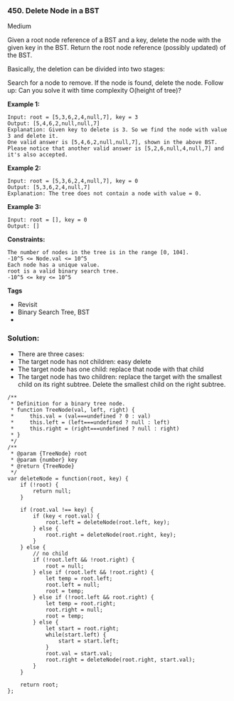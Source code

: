 ### 450. Delete Node in a BST
Medium

Given a root node reference of a BST and a key, delete the node with the given key in the BST. Return the root node reference (possibly updated) of the BST.

Basically, the deletion can be divided into two stages:

Search for a node to remove.
If the node is found, delete the node.
Follow up: Can you solve it with time complexity O(height of tree)? 

**Example 1:**
```
Input: root = [5,3,6,2,4,null,7], key = 3
Output: [5,4,6,2,null,null,7]
Explanation: Given key to delete is 3. So we find the node with value 3 and delete it.
One valid answer is [5,4,6,2,null,null,7], shown in the above BST.
Please notice that another valid answer is [5,2,6,null,4,null,7] and it's also accepted.
```

**Example 2:**
```
Input: root = [5,3,6,2,4,null,7], key = 0
Output: [5,3,6,2,4,null,7]
Explanation: The tree does not contain a node with value = 0.
```

**Example 3:**
```
Input: root = [], key = 0
Output: []
``` 

**Constraints:**
```
The number of nodes in the tree is in the range [0, 104].
-10^5 <= Node.val <= 10^5
Each node has a unique value.
root is a valid binary search tree.
-10^5 <= key <= 10^5
```

**Tags**
- Revisit
- Binary Search Tree, BST
- 
### Solution:
- There are three cases:
- The target node has not children: easy delete
- The target node has one child: replace that node with that child
- The target node has two children: replace the target with the smallest child on its right subtree. Delete the smallest child on the right subtree.

```
/**
 * Definition for a binary tree node.
 * function TreeNode(val, left, right) {
 *     this.val = (val===undefined ? 0 : val)
 *     this.left = (left===undefined ? null : left)
 *     this.right = (right===undefined ? null : right)
 * }
 */
/**
 * @param {TreeNode} root
 * @param {number} key
 * @return {TreeNode}
 */
var deleteNode = function(root, key) {
    if (!root) {
        return null;
    }
    
    if (root.val !== key) {
        if (key < root.val) {
            root.left = deleteNode(root.left, key);
        } else {
            root.right = deleteNode(root.right, key);
        }
    } else {
        // no child
        if (!root.left && !root.right) {
            root = null;
        } else if (root.left && !root.right) {
            let temp = root.left;
            root.left = null;
            root = temp;
        } else if (!root.left && root.right) {
            let temp = root.right;
            root.right = null;
            root = temp;
        } else {
            let start = root.right;
            while(start.left) {
                start = start.left;
            }
            root.val = start.val;
            root.right = deleteNode(root.right, start.val);
        }
    }
    
    return root;
};
```
